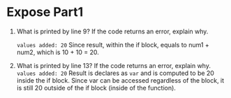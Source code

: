 # Expose Part1

1. What is printed by line 9? If the code returns an error, explain why.

    ```values added: 20``` Since result, within the if block, equals to num1 + num2, which is 10 + 10 = 20.

2. What is printed by line 13? If the code returns an error, explain why. 
    ```values added: 20``` Result is declares as ```var``` and is computed to be 20 inside the if block. Since var can be accessed regardless of the block, it is still 20 outside of the if block (inside of the function).
